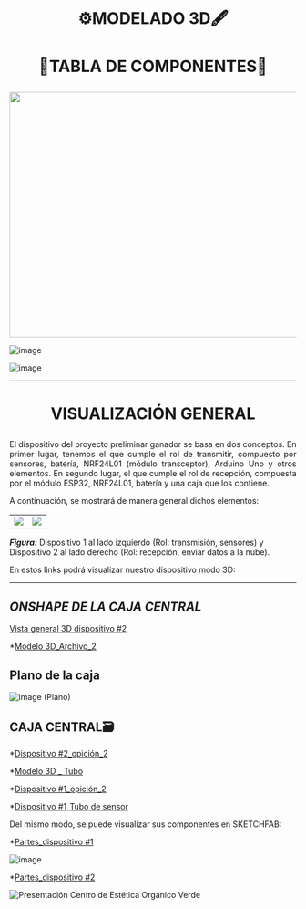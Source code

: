 # <p align = center>  ⚙️MODELADO 3D🖋️</p>


# <p align = center>  📑TABLA DE COMPONENTES🔖</p>

<p align="center">
  <img src="https://github.com/Fx2048/Team_4_FdD/assets/131219987/491d4185-a000-476c-9524-649a26e58c50" width="1050" height="430" style="margin: auto;">
</p>



![image](https://github.com/Fx2048/Team_4_FdD/assets/131219987/f662aa10-5190-4267-ac08-51f0ea7b8047)


![image](https://github.com/Fx2048/Team_4_FdD/assets/131219987/e1195f2f-7c9b-42fe-8bdd-742605c9123a)




---


# <p align = "center">VISUALIZACIÓN GENERAL</p>

<p align = "justify" >El dispositivo del proyecto preliminar ganador se basa en dos conceptos. En primer lugar, tenemos el que cumple el rol de transmitir, compuesto por sensores, batería, NRF24L01 (módulo transceptor), Arduino Uno y otros elementos. En segundo lugar, el que cumple el rol de recepción, compuesta por el módulo ESP32, NRF24L01, batería y una caja que los contiene.</p>

<p align = "justify" >A continuación, se mostrará de manera general dichos elementos:</p>

<div align="center">

<table>
  <tr>
    <td><img src="../../Imágenes/System1.png"></td>
    <td><img src="../../Imágenes/System_2.png"></td>
  </tr>
</table>

</div>


***Figura:*** 
Dispositivo 1 al lado izquierdo 
(Rol: transmisión, sensores) y Dispositivo 2 al lado derecho 
(Rol: recepción, enviar datos a la nube).

En estos links podrá visualizar nuestro dispositivo modo 3D: 



---

## *ONSHAPE DE LA CAJA CENTRAL*

[Vista general 3D dispositivo #2 ](https://sketchfab.com/3d-models/caja-57ac736d35504cfc9fb07908c0be9ef0)


*[Modelo 3D_Archivo_2](../../Hadware/Modelo_3D/Caja.stl)

## **Plano de la caja**


![image (Plano)](https://github.com/Fx2048/Team_4_FdD/assets/131219987/e799a1f0-a12f-432f-a112-fde9bdbb7219)

## CAJA CENTRAL🗃️

*[Dispositivo #2_opición_2](https://sketchfab.com/3d-models/caja-57ac736d35504cfc9fb07908c0be9ef0)

*[Modelo 3D _ Tubo ](../../Hadware/Modelo_3D/All_my_model.stl)

*[Dispositivo #1_opición_2](https://sketchfab.com/3d-models/all_my_model-8b4fa2704f744f1584f49b39e792a4b6)

*[Dispositivo #1_Tubo de sensor](https://sketchfab.com/3d-models/all_my_model-8b4fa2704f744f1584f49b39e792a4b6)


Del mismo modo, se puede visualizar sus componentes en SKETCHFAB:

*[Partes_dispositivo #1](https://sketchfab.com/3d-models/all-parts3d-5f2d945e2fd943d9b4db5a359c3e1ec1)

![image](https://github.com/Fx2048/Team_4_FdD/assets/131219987/24e0b75c-08a6-4728-8592-ba7a8c9ee55a)




*[Partes_dispositivo #2](https://sketchfab.com/3d-models/caja-908515660f7c4651aa6e702cc1981599)



![Presentación Centro de Estética Orgánico Verde](https://github.com/Fx2048/Team_4_FdD/assets/131219987/894269a5-ea2b-47e6-90d3-545978adcfb4)




